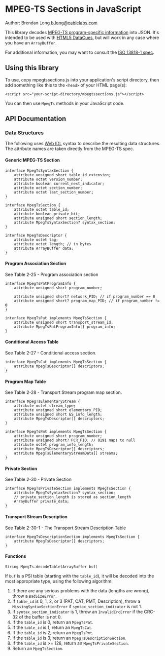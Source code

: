 # MPEG-TS Sections in JavaScript

Author: Brendan Long <b.long@cablelabs.com>

This library decodes [MPEG-TS program-specific information][mpegts-psi] into JSON. It's intended to be used with [HTML5 DataCues][datacue], but will work in any case where you have an `ArrayBuffer`.

For additional information, you may want to consult the [ISO 13818-1 spec][iso-13818-1].

## Using this library

To use, copy mpegtssections.js into your application's script directory, then add something like this to the `<head>` of your HTML page(s):

    <script src="your-script-directory/mpegtssections.js"></script>

You can then use `MpegTs` methods in your JavaScript code.

## API Documentation

### Data Structures

The following uses [Web IDL][webidl] syntax to describe the resulting data structures. The attribute names are taken directly from the MPEG-TS spec.

#### Generic MPEG-TS Section

    interface MpegTsSyntaxSection {
        attribute unsigned short table_id_extension;
        attribute octet version_number;
        attribute boolean current_next_indicator;
        attribute octet section_number;
        attribute octet last_section_number;
    }

    interface MpegTsSection {
        attribute octet table_id;
        attribute boolean private_bit;
        attribute unsigned short section_length;
        attribute MpegTsSyntaxSection? syntax_section;
    }

    interface MpegTsDescriptor {
        attribute octet tag;
        attribute octet length; // in bytes
        attribute ArrayBuffer data;
    }

#### Program Association Section

See Table 2-25 - Program association section

    interface MpegTsPatProgramInfo {
        attribute unsigned short program_number;

        attribute unsigned short? network_PID; // if program_number == 0
        attribute unsigned short? program_map_PID; // if program_number != 0
    }

    interface MpegTsPat implements MpegTsSection {
        attribute unsigned short transport_stream_id;
        attribute MpegTsPatProgramInfo[] program_info;
    }

#### Conditional Access Table

See Table 2-27 - Conditional access section.

    interface MpegTsCat implements MpegTsSection {
        attribute MpegTsDescriptor[] descriptors;
    }

#### Program Map Table

See Table 2-28 - Transport Stream program map section.

    interface MpegTsElementaryStream {
        attribute octet stream_type;
        attribute unsigned short elementary_PID;
        attribute unsigned short ES_info_length;
        attribute MpegTsDescriptor[] descriptors;
    }

    interface MpegTsPmt implements MpegTsSection {
        attribute unsigned short program_number;
        attribute unsigned short? PCR_PID; // 8191 maps to null
        attribute octet program_info_length;
        attribute MpegTsDescriptor[] descriptors;
        attribute MpegTsElementaryStreamData[] streams;
    }

#### Private Section

See Table 2-30 - Private Section

    interface MpegTsPrivateSection implements MpegTsSection {
        attribute MpegTsSyntaxSection? syntax_section;
        // private_section_length is stored as section_length
        ArrayBuffer private_data;
    }

#### Transport Stream Description

See Table 2-30-1 - The Transport Stream Description Table

    interface MpegTsDescriptionSection implements MpegTsSection {
        attribute MpegTsDescriptor[] descriptors;
    }

#### Functions

`String MpegTs.decodeTable(ArrayBuffer buf)`

If `buf` is a PSI table (starting with the `table_id`), it will be decoded into the most appropriate type, using the following algorithm:

 1. If there are any serious problems with the data (lengths are wrong), throw a `BadSizeError`.
 2. If `table_id` is 0, 1, 2, or 3 (PAT, CAT, PMT, Description), throw a `MissingSyntaxSectionError` if `syntax_section_indicator` is not 1.
 3. If `syntax_section_indicator` is 1, throw an `InvalidCrcError` if the CRC-32 of the buffer is not 0.
 4. If the `table_id` is 0, return an `MpegTsPat`.
 5. If the `table_id` is 1, return an `MpegTsCat`.
 6. If the `table_id` is 2, return an `MpegTsPmt`.
 7. If the `table_id` is 3, return an `MpegTsDescriptionSection`.
 8. If the `table_id` is >= 128, return an `MpegTsPrivateSection`.
 9. Return an `MpegTsSection`.

[datacue]: http://www.w3.org/html/wg/drafts/html/CR/embedded-content-0.html#datacue
[iso-13818-1]: http://www.iso.org/iso/home/store/catalogue_ics/catalogue_detail_ics.htm?csnumber=62074
[mpegts-psi]: http://en.wikipedia.org/wiki/Program-specific_information
[webidl]: http://www.w3.org/TR/WebIDL/
